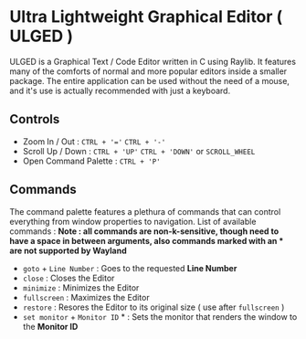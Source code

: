 # Ultra Lightweight Graphical Editor ( ULGED ) 
ULGED is a Graphical Text / Code Editor written in C using Raylib. It features many of the comforts of normal and more popular editors
inside a smaller package. The entire application can be used without the need of a mouse, and it's use is actually recommended with just
a keyboard. 

## Controls
- Zoom In / Out : ```CTRL + '='``` ```CTRL + '-'```
- Scroll Up / Down : ```CTRL + 'UP'``` ```CTRL + 'DOWN'``` or ```SCROLL_WHEEL``` 
- Open Command Palette : ```CTRL + 'P'``` 

## Commands
The command palette features a plethura of commands that can control everything from window properties to navigation. List of available commands : **Note : all commands are non-k-sensitive, though need to have a space in between arguments, also commands marked with an * are not supported by Wayland**
- ```goto``` + ``` Line Number ``` : Goes to the requested **Line Number**
- ```close``` : Closes the Editor
- ```minimize``` : Minimizes the Editor
- ```fullscreen``` : Maximizes the Editor
- ```restore``` : Resores the Editor to its original size ( use after ```fullscreen``` )
- ```set monitor``` + ``` Monitor ID ``` * : Sets the monitor that renders the window to the **Monitor ID** 
